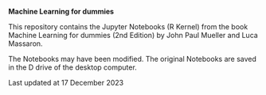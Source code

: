 **Machine Learning for dummies**

This repository contains the Jupyter Notebooks (R Kernel) from the book Machine Learning for dummies (2nd Edition) by John Paul Mueller and Luca Massaron.

The Notebooks may have been modified. The original Notebooks are saved in the D drive of the desktop computer.

Last updated at 17 December 2023
